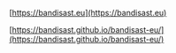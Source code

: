 [https://bandisast.eu](https://bandisast.eu)

[https://bandisast.github.io/bandisast-eu/](https://bandisast.github.io/bandisast-eu/)
